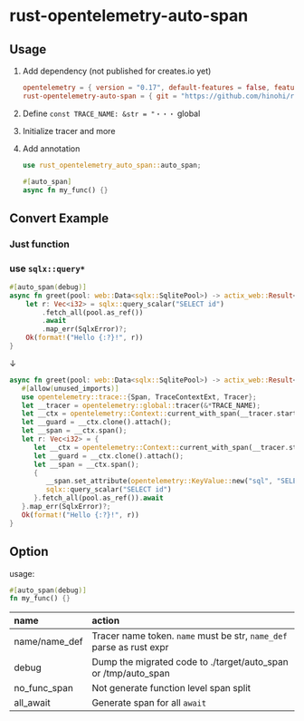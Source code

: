 # rust-opentelemetry-auto-span

## Usage

1. Add dependency (not published for creates.io yet)

   ```toml
   opentelemetry = { version = "0.17", default-features = false, features = ["trace", "rt-tokio-current-thread"] }
   rust-opentelemetry-auto-span = { git = "https://github.com/hinohi/rust-opentelemetry-auto-span" }
   ```
2. Define `const TRACE_NAME: &str = "・・・` global
3. Initialize tracer and more
4. Add annotation

   ```rust
   use rust_opentelemetry_auto_span::auto_span;

   #[auto_span]
   async fn my_func() {}
   ```

## Convert Example

### Just function

### use `sqlx::query*`

```rust
#[auto_span(debug)]
async fn greet(pool: web::Data<sqlx::SqlitePool>) -> actix_web::Result<String> {
    let r: Vec<i32> = sqlx::query_scalar("SELECT id")
        .fetch_all(pool.as_ref())
        .await
        .map_err(SqlxError)?;
    Ok(format!("Hello {:?}!", r))
}
```

↓

```rust
async fn greet(pool: web::Data<sqlx::SqlitePool>) -> actix_web::Result<String> {
   #[allow(unused_imports)]
   use opentelemetry::trace::{Span, TraceContextExt, Tracer};
   let __tracer = opentelemetry::global::tracer(&*TRACE_NAME);
   let __ctx = opentelemetry::Context::current_with_span(__tracer.start("fn:greet"));
   let __guard = __ctx.clone().attach();
   let __span = __ctx.span();
   let r: Vec<i32> = {
      let __ctx = opentelemetry::Context::current_with_span(__tracer.start("db"));
      let __guard = __ctx.clone().attach();
      let __span = __ctx.span();
      {
         __span.set_attribute(opentelemetry::KeyValue::new("sql", "SELECT id"));
         sqlx::query_scalar("SELECT id")
      }.fetch_all(pool.as_ref()).await
   }.map_err(SqlxError)?;
   Ok(format!("Hello {:?}!", r))
}
```

## Option

usage:

```rust
#[auto_span(debug)]
fn my_func() {}
```

| name          | action                                                               |
|:--------------|:---------------------------------------------------------------------|
| name/name_def | Tracer name token. `name` must be str, `name_def` parse as rust expr |
| debug         | Dump the migrated code to ./target/auto_span or /tmp/auto_span       |
| no_func_span  | Not generate function level span split                               |
| all_await     | Generate span for all `await`                                        |
